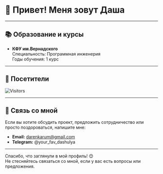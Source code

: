 # 👋 Привет! Меня зовут Даша

---

## 📚 Образование и курсы

- **КФУ им.Вернадского**  
  Специальность: Программная инженерия  
  Годы обучения: 1 курс
---

## 👀 Посетители

![Visitors](https://api.visitorbadge.io/api/visitors?path=https://github.com/daria-rumyantseva=daria-rumyantseva&label=Посетители&labelColor=%23ffa500&countColor=%23263759)

---

## 🤝 Связь со мной

Если вы хотите обсудить проект, предложить сотрудничество или просто поздороваться, напишите мне:

- **Email:** darenkarum@gmail.com
- **Telegram:** @your_fav_dashulya

---

Спасибо, что заглянули в мой профиль! 😊  
Не стесняйтесь связаться со мной, если у вас есть вопросы или предложения.
